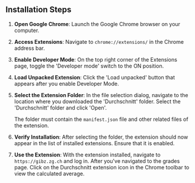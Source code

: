 ## Installation Steps

1. **Open Google Chrome**: Launch the Google Chrome browser on your computer.

2. **Access Extensions**: Navigate to `chrome://extensions/` in the Chrome address bar.

3. **Enable Developer Mode**: On the top right corner of the Extensions page, toggle the 'Developer mode' switch to the ON position.

4. **Load Unpacked Extension**: Click the 'Load unpacked' button that appears after you enable Developer Mode.

5. **Select the Extension Folder**: In the file selection dialog, navigate to the location where you downloaded the 'Durchschnitt' folder. Select the 'Durchschnitt' folder and click 'Open'.

   The folder must contain the `manifest.json` file and other related files of the extension.

6. **Verify Installation**: After selecting the folder, the extension should now appear in the list of installed extensions. Ensure that it is enabled.

7. **Use the Extension**: With the extension installed, navigate to `https://gibz.zg.ch` and log in. After you've navigated to the grades page. Click on the Durchschnitt extension icon in the Chrome toolbar to view the calculated average.